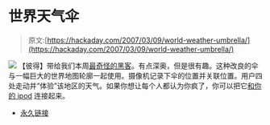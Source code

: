 # 世界天气伞

> 原文:[https://hackaday.com/2007/03/09/world-weather-umbrella/](https://hackaday.com/2007/03/09/world-weather-umbrella/)

![](../Images/027fd3705076fe4c5e23f4a845f4e2d8.png)
【彼得】带给我们本周[最奇怪的黑客](http://gestaltung.fh-wuerzburg.de/blogs/exint_ws06/?author=8)。有点深奥，但是很有趣。这种改良的伞与一幅巨大的世界地图轮廓一起使用。摄像机记录下伞的位置并关联位置。用户四处走动并“体验”该地区的天气。如果你想让每个人都认为你疯了，你可以把它[和你的 ipod](http://www.proto-typen.org/ibrella/doc.html) 连接起来。

*   [永久链接](http://gestaltung.fh-wuerzburg.de/blogs/exint_ws06/?author=8)